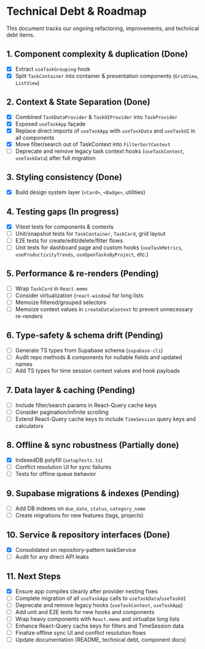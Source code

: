 # Technical Debt & Roadmap

This document tracks our ongoing refactoring, improvements, and technical debt items.

## 1. Component complexity & duplication (Done)

- [x] Extract `useTaskGrouping` hook
- [x] Split `TaskContainer` into container & presentation components (`GridView`, `ListView`)

## 2. Context & State Separation (Done)

- [x] Combined `TaskDataProvider` & `TaskUIProvider` into `TaskProvider`
- [x] Exposed `useTaskApp` façade
- [x] Replace direct imports of `useTaskApp` with `useTaskData` and `useTaskUI` in all components
- [x] Move filter/search out of TaskContext into `FilterSortContext`
- [ ] Deprecate and remove legacy task context hooks (`useTaskContext`, `useTaskData`) after full migration

## 3. Styling consistency (Done)

- [x] Build design system layer (`<Card>`, `<Badge>`, utilities)

## 4. Testing gaps (In progress)

- [x] Vitest tests for components & contexts
- [ ] Unit/snapshot tests for `TaskContainer`, `TaskCard`, grid layout
- [ ] E2E tests for create/edit/delete/filter flows
- [ ] Unit tests for dashboard page and custom hooks (`useTaskMetrics`, `useProductivityTrends`, `useOpenTasksByProject`, etc.)

## 5. Performance & re-renders (Pending)

- [ ] Wrap `TaskCard` in `React.memo`
- [ ] Consider virtualization (`react-window`) for long lists
- [ ] Memoize filtered/grouped selectors
- [ ] Memoize context values in `createDataContext` to prevent unnecessary re-renders

## 6. Type-safety & schema drift (Pending)

- [ ] Generate TS types from Supabase schema (`supabase-cli`)
- [ ] Audit repo methods & components for nullable fields and updated names
- [ ] Add TS types for time session context values and hook payloads

## 7. Data layer & caching (Pending)

- [ ] Include filter/search params in React-Query cache keys
- [ ] Consider pagination/infinite scrolling
- [ ] Extend React-Query cache keys to include `TimeSession` query keys and calculators

## 8. Offline & sync robustness (Partially done)

- [x] IndexedDB polyfill (`setupTests.ts`)
- [ ] Conflict resolution UI for sync failures
- [ ] Tests for offline queue behavior

## 9. Supabase migrations & indexes (Pending)

- [ ] Add DB indexes on `due_date`, `status`, `category_name`
- [ ] Create migrations for new features (tags, projects)

## 10. Service & repository interfaces (Done)

- [x] Consolidated on repository-pattern taskService
- [ ] Audit for any direct API leaks

## 11. Next Steps

- [x] Ensure app compiles cleanly after provider nesting fixes
- [ ] Complete migration of all `useTaskApp` calls to `useTaskData`/`useTaskUI`
- [ ] Deprecate and remove legacy hooks (`useTaskContext`, `useTaskApp`)
- [ ] Add unit and E2E tests for new hooks and components
- [ ] Wrap heavy components with `React.memo` and virtualize long lists
- [ ] Enhance React-Query cache keys for filters and TimeSession data
- [ ] Finalize offline sync UI and conflict resolution flows
- [ ] Update documentation (README, technical debt, component docs)
